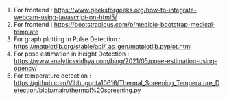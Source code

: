 1) For frontend : https://www.geeksforgeeks.org/how-to-integrate-webcam-using-javascript-on-html5/
2) For frontend : https://bootstrapious.com/p/medicio-bootstrap-medical-template
3) For graph plotting in Pulse Detection : https://matplotlib.org/stable/api/_as_gen/matplotlib.pyplot.html
4) For pose estimation in Height Detection : https://www.analyticsvidhya.com/blog/2021/05/pose-estimation-using-opencv/
5) For temperature detection : https://github.com/Vibhugupta10616/Thermal_Screening_Temperature_Detection/blob/main/thermal%20screening.py
